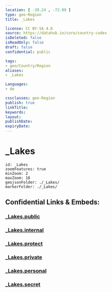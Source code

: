 ```yaml
---
location: [ -39.24 , -72.09 ] 
type: geo-Region
title: _Lakes

license: CC BY-SA 4.0
source: https://datahub.io/core/country-codes
isDeleted: false
isReadOnly: false
draft: false
confidential: public

tags:
- geo/Country/Region
aliases:
- _Lakes

Languages:
- de

cssclasses: geo-Region
publish: true
linkTitle: 
keywords: 
layout: 
publishDate: 
expiryDate: 
---
```


# _Lakes

```leaflet
id: _Lakes
zoomFeatures: true 
minZoom: 2 
maxZoom: 18
geojsonFolder: ./_Lakes/
markerFolder: ./_Lakes/
```


## Confidential Links & Embeds: 

### [_Lakes.public](/_public/\Earth\Continent\America~South\Chile\regions~Chile\Araucanía_Lakes.public.md) 

### [_Lakes.internal](/_internal/\Earth\Continent\America~South\Chile\regions~Chile\Araucanía_Lakes.internal.md) 

### [_Lakes.protect](/_protect/\Earth\Continent\America~South\Chile\regions~Chile\Araucanía_Lakes.protect.md) 

### [_Lakes.private](/_private/\Earth\Continent\America~South\Chile\regions~Chile\Araucanía_Lakes.private.md) 

### [_Lakes.personal](/_personal/\Earth\Continent\America~South\Chile\regions~Chile\Araucanía_Lakes.personal.md) 

### [_Lakes.secret](/_secret/\Earth\Continent\America~South\Chile\regions~Chile\Araucanía_Lakes.secret.md)

